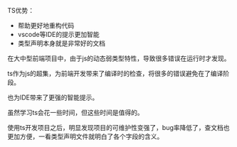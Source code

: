 TS优势：
  * 帮助更好地重构代码
  * vscode等IDE的提示更加智能
  * 类型声明本身就是非常好的文档

  在大中型前端项目中，由于js的动态弱类型特性，导致很多错误在运行时才发现。

  ts作为js的超集，为前端开发带来了编译时的检查，将很多的错误避免在了编译阶段。

  也为IDE带来了更强的智能提示。

  虽然学习ts会花一些时间，但这些时间是值得的。

  使用ts开发项目之后，明显发现项目的可维护性变强了，bug率降低了，查文档也更加方便，一看类型声明文件就明白了各个字段的含义。